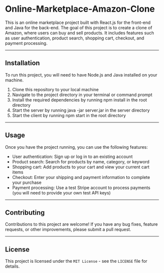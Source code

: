 # Online-Marketplace-Amazon-Clone
This is an online marketplace project built with React.js for the front-end and Java for the back-end. The goal of this project is to create a clone of Amazon, where users can buy and sell products. It includes features such as user authentication, product search, shopping cart, checkout, and payment processing.

---------------------------

## Installation
To run this project, you will need to have Node.js and Java installed on your machine.

1. Clone this repository to your local machine
2. Navigate to the project directory in your terminal or command prompt
3. Install the required dependencies by running npm install in the root directory
4. Start the server by running java -jar server.jar in the server directory
5. Start the client by running npm start in the root directory

-------------------------------

## Usage
Once you have the project running, you can use the following features:

- User authentication: Sign up or log in to an existing account
- Product search: Search for products by name, category, or keyword
- Shopping cart: Add products to your cart and view your current cart items
- Checkout: Enter your shipping and payment information to complete your purchase
- Payment processing: Use a test Stripe account to process payments (you will need to provide your own test API keys)

--------------------------------

## Contributing
Contributions to this project are welcome! If you have any bug fixes, feature requests, or other improvements, please submit a pull request.

-----------------------------

## License
This project is licensed under the `MIT License` - see the `LICENSE` file for details.
